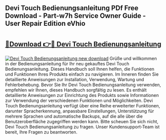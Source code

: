 ## Devi Touch Bedienungsanleitung PDf Free Download - Part-w7h Service Owner Guide - User Repair Edition eVhio

# <h2><a href="http://df68du.blite.top/?on=Devi+Touch+Bedienungsanleitung">🔗Download 👉🔴 Devi Touch Bedienungsanleitung</a></h2>

[![Devi Touch Bedienungsanleitung new download](https://i.imgur.com/lujVjoI.png)](http://df68du.blite.top/?on=Devi+Touch+Bedienungsanleitung)
Grüße und willkommen in der Bedienungsanleitung für Ihr neu gekauftes Devi Touch Bedienungsanleitung. Dieses Handbuch soll Ihnen helfen, die Funktionen und Funktionen Ihres Produkts einfach zu navigieren. Im Inneren finden Sie detaillierte Anweisungen zur Installation, Verwendung, Wartung und Fehlerbehebung. Bevor Sie Ihr Devi Touch Bedienungsanleitung verwenden, empfehlen wir Ihnen, dieses Handbuch sorgfältig zu lesen. Es enthält detaillierte Anweisungen zur Einrichtung des Produkts sowie Informationen zur Verwendung der verschiedenen Funktionen und Möglichkeiten. Devi Touch Bedienungsanleitung verfügt über eine Reihe erweiterter Funktionen, darunter Spracherkennung, anpassbare Einstellungen, Unterstützung für mehrere Sprachen und automatische Backups, auf die alle über die Benutzeroberfläche zugegriffen werden kann. Bitte scheuen Sie sich nicht, Devi Touch Bedienungsanleitung zu fragen. Unser Kundensupport-Team ist bereit, Ihre Fragen zu beantworten.
